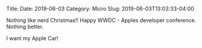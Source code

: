 Title: 
Date: 2019-06-03
Category: Micro
Slug: 2019-06-03T13:03:33-04:00

Nothing like nerd Christmas!! Happy WWDC - Apples developer conference. Nothing better. 

I want my Apple Car!